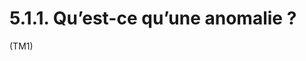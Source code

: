 #     5.1.1. Qu’est-ce qu’une anomalie ?


(TM1)
<!--stackedit_data:
eyJoaXN0b3J5IjpbMTQyNzA5ODc2NSwtOTk4NTQwMzQ4XX0=
-->
